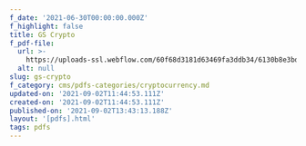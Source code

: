 ```yaml
---
f_date: '2021-06-30T00:00:00.000Z'
f_highlight: false
title: GS Crypto
f_pdf-file:
  url: >-
    https://uploads-ssl.webflow.com/60f68d3181d63469fa3ddb34/6130b8e3bdf12dec46516965_GS%20crypto.pdf
  alt: null
slug: gs-crypto
f_category: cms/pdfs-categories/cryptocurrency.md
updated-on: '2021-09-02T11:44:53.111Z'
created-on: '2021-09-02T11:44:53.111Z'
published-on: '2021-09-02T13:43:13.188Z'
layout: '[pdfs].html'
tags: pdfs
---
```



